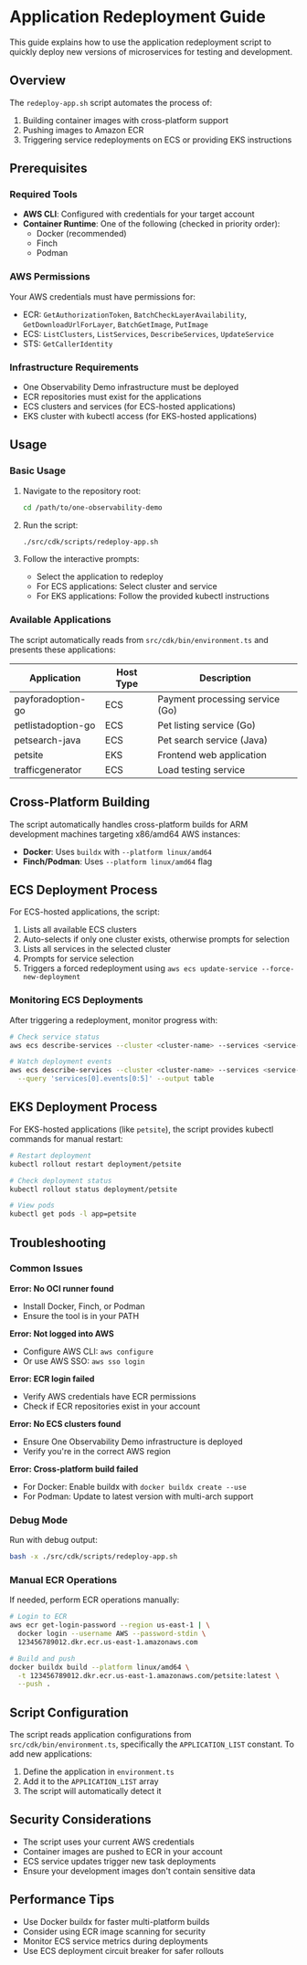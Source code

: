 <!--
Copyright Amazon.com, Inc. or its affiliates. All Rights Reserved.
SPDX-License-Identifier: Apache-2.0
-->
# Application Redeployment Guide

This guide explains how to use the application redeployment script to quickly deploy new versions of microservices for testing and development.

## Overview

The `redeploy-app.sh` script automates the process of:
1. Building container images with cross-platform support
2. Pushing images to Amazon ECR
3. Triggering service redeployments on ECS or providing EKS instructions

## Prerequisites

### Required Tools
- **AWS CLI**: Configured with credentials for your target account
- **Container Runtime**: One of the following (checked in priority order):
  - Docker (recommended)
  - Finch
  - Podman

### AWS Permissions
Your AWS credentials must have permissions for:
- ECR: `GetAuthorizationToken`, `BatchCheckLayerAvailability`, `GetDownloadUrlForLayer`, `BatchGetImage`, `PutImage`
- ECS: `ListClusters`, `ListServices`, `DescribeServices`, `UpdateService`
- STS: `GetCallerIdentity`

### Infrastructure Requirements
- One Observability Demo infrastructure must be deployed
- ECR repositories must exist for the applications
- ECS clusters and services (for ECS-hosted applications)
- EKS cluster with kubectl access (for EKS-hosted applications)

## Usage

### Basic Usage

1. Navigate to the repository root:
   ```bash
   cd /path/to/one-observability-demo
   ```

2. Run the script:
   ```bash
   ./src/cdk/scripts/redeploy-app.sh
   ```

3. Follow the interactive prompts:
   - Select the application to redeploy
   - For ECS applications: Select cluster and service
   - For EKS applications: Follow the provided kubectl instructions

### Available Applications

The script automatically reads from `src/cdk/bin/environment.ts` and presents these applications:

| Application | Host Type | Description |
|-------------|-----------|-------------|
| payforadoption-go | ECS | Payment processing service (Go) |
| petlistadoption-go | ECS | Pet listing service (Go) |
| petsearch-java | ECS | Pet search service (Java) |
| petsite | EKS | Frontend web application |
| trafficgenerator | ECS | Load testing service |

## Cross-Platform Building

The script automatically handles cross-platform builds for ARM development machines targeting x86/amd64 AWS instances:

- **Docker**: Uses `buildx` with `--platform linux/amd64`
- **Finch/Podman**: Uses `--platform linux/amd64` flag

## ECS Deployment Process

For ECS-hosted applications, the script:

1. Lists all available ECS clusters
2. Auto-selects if only one cluster exists, otherwise prompts for selection
3. Lists all services in the selected cluster
4. Prompts for service selection
5. Triggers a forced redeployment using `aws ecs update-service --force-new-deployment`

### Monitoring ECS Deployments

After triggering a redeployment, monitor progress with:

```bash
# Check service status
aws ecs describe-services --cluster <cluster-name> --services <service-name>

# Watch deployment events
aws ecs describe-services --cluster <cluster-name> --services <service-name> \
  --query 'services[0].events[0:5]' --output table
```

## EKS Deployment Process

For EKS-hosted applications (like `petsite`), the script provides kubectl commands for manual restart:

```bash
# Restart deployment
kubectl rollout restart deployment/petsite

# Check deployment status
kubectl rollout status deployment/petsite

# View pods
kubectl get pods -l app=petsite
```

## Troubleshooting

### Common Issues

**Error: No OCI runner found**
- Install Docker, Finch, or Podman
- Ensure the tool is in your PATH

**Error: Not logged into AWS**
- Configure AWS CLI: `aws configure`
- Or use AWS SSO: `aws sso login`

**Error: ECR login failed**
- Verify AWS credentials have ECR permissions
- Check if ECR repositories exist in your account

**Error: No ECS clusters found**
- Ensure One Observability Demo infrastructure is deployed
- Verify you're in the correct AWS region

**Error: Cross-platform build failed**
- For Docker: Enable buildx with `docker buildx create --use`
- For Podman: Update to latest version with multi-arch support

### Debug Mode

Run with debug output:
```bash
bash -x ./src/cdk/scripts/redeploy-app.sh
```

### Manual ECR Operations

If needed, perform ECR operations manually:

```bash
# Login to ECR
aws ecr get-login-password --region us-east-1 | \
  docker login --username AWS --password-stdin \
  123456789012.dkr.ecr.us-east-1.amazonaws.com

# Build and push
docker buildx build --platform linux/amd64 \
  -t 123456789012.dkr.ecr.us-east-1.amazonaws.com/petsite:latest \
  --push .
```

## Script Configuration

The script reads application configurations from `src/cdk/bin/environment.ts`, specifically the `APPLICATION_LIST` constant. To add new applications:

1. Define the application in `environment.ts`
2. Add it to the `APPLICATION_LIST` array
3. The script will automatically detect it

## Security Considerations

- The script uses your current AWS credentials
- Container images are pushed to ECR in your account
- ECS service updates trigger new task deployments
- Ensure your development images don't contain sensitive data

## Performance Tips

- Use Docker buildx for faster multi-platform builds
- Consider using ECR image scanning for security
- Monitor ECS service metrics during deployments
- Use ECS deployment circuit breaker for safer rollouts